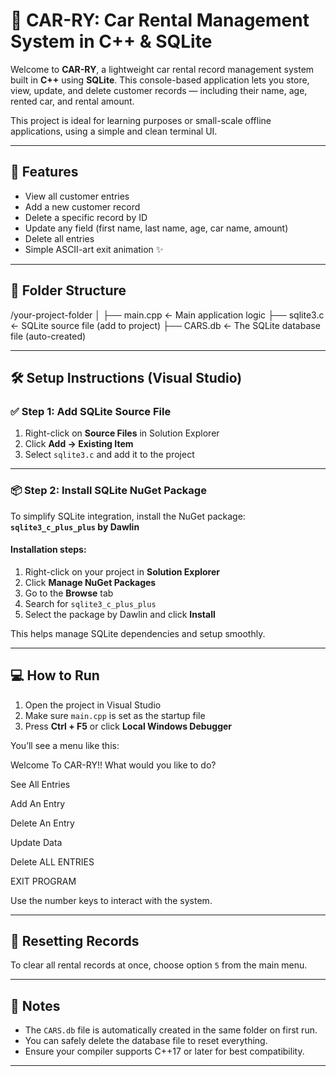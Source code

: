 # 🚗 CAR-RY: Car Rental Management System in C++ & SQLite

Welcome to **CAR-RY**, a lightweight car rental record management system built in **C++** using **SQLite**. This console-based application lets you store, view, update, and delete customer records — including their name, age, rented car, and rental amount.

This project is ideal for learning purposes or small-scale offline applications, using a simple and clean terminal UI.

---

## 🎯 Features

- View all customer entries  
- Add a new customer record  
- Delete a specific record by ID  
- Update any field (first name, last name, age, car name, amount)  
- Delete all entries  
- Simple ASCII-art exit animation ✨

---

## 📁 Folder Structure

/your-project-folder
│
├── main.cpp ← Main application logic
├── sqlite3.c ← SQLite source file (add to project)
├── CARS.db ← The SQLite database file (auto-created)

---

## 🛠️ Setup Instructions (Visual Studio)

### ✅ Step 1: Add SQLite Source File

1. Right-click on **Source Files** in Solution Explorer  
2. Click **Add → Existing Item**  
3. Select `sqlite3.c` and add it to the project

---

### 📦 Step 2: Install SQLite NuGet Package

To simplify SQLite integration, install the NuGet package:  
**`sqlite3_c_plus_plus` by Dawlin**

#### Installation steps:
1. Right-click on your project in **Solution Explorer**  
2. Click **Manage NuGet Packages**  
3. Go to the **Browse** tab  
4. Search for `sqlite3_c_plus_plus`  
5. Select the package by Dawlin and click **Install**

This helps manage SQLite dependencies and setup smoothly.

---

## 💻 How to Run

1. Open the project in Visual Studio  
2. Make sure `main.cpp` is set as the startup file  
3. Press **Ctrl + F5** or click **Local Windows Debugger**

You’ll see a menu like this:

Welcome To CAR-RY!!
What would you like to do?

See All Entries

Add An Entry

Delete An Entry

Update Data

Delete ALL ENTRIES

EXIT PROGRAM

Use the number keys to interact with the system.

---

## 🔄 Resetting Records

To clear all rental records at once, choose option `5` from the main menu.

---

## 📌 Notes

- The `CARS.db` file is automatically created in the same folder on first run.
- You can safely delete the database file to reset everything.
- Ensure your compiler supports C++17 or later for best compatibility.

---
